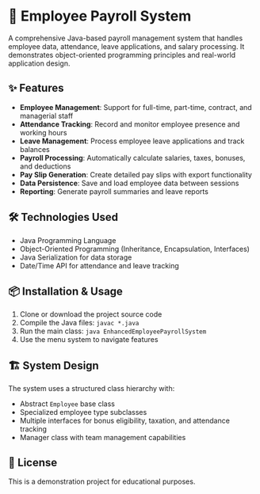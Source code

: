 # 🧾 Employee Payroll System

A comprehensive Java-based payroll management system that handles employee data, attendance, leave applications, and salary processing. It demonstrates object-oriented programming principles and real-world application design.

## ✨ Features

- **Employee Management**: Support for full-time, part-time, contract, and managerial staff
- **Attendance Tracking**: Record and monitor employee presence and working hours
- **Leave Management**: Process employee leave applications and track balances
- **Payroll Processing**: Automatically calculate salaries, taxes, bonuses, and deductions
- **Pay Slip Generation**: Create detailed pay slips with export functionality
- **Data Persistence**: Save and load employee data between sessions
- **Reporting**: Generate payroll summaries and leave reports

## 🛠️ Technologies Used

- Java Programming Language
- Object-Oriented Programming (Inheritance, Encapsulation, Interfaces)
- Java Serialization for data storage
- Date/Time API for attendance and leave tracking

## 📦 Installation & Usage

1. Clone or download the project source code
2. Compile the Java files: `javac *.java`
3. Run the main class: `java EnhancedEmployeePayrollSystem`
4. Use the menu system to navigate features

## 🏗️ System Design

The system uses a structured class hierarchy with:
- Abstract `Employee` base class
- Specialized employee type subclasses
- Multiple interfaces for bonus eligibility, taxation, and attendance tracking
- Manager class with team management capabilities

## 📄 License

This is a demonstration project for educational purposes.